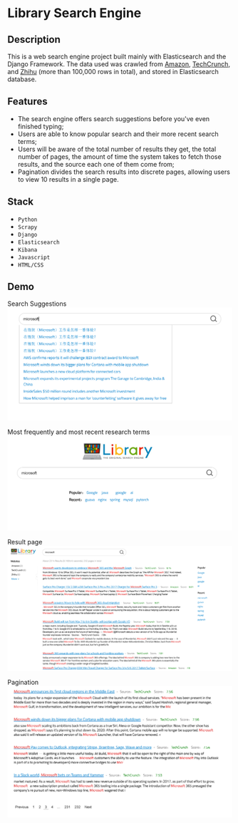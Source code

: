 # Library Search Engine

## Description
This is a web search engine project built mainly with Elasticsearch and the Django Framework. The data used was crawled from [Amazon](https://www.amazon.com), [TechCrunch](https://www.techcrunch.com), and [Zhihu](https://www.zhihu.com) (more than 100,000 rows in total), and stored in Elasticsearch database. 

## Features
- The search engine offers search suggestions before you've even finished typing;
- Users are able to know popular search and their more recent search terms;
- Users will be aware of the total number of results they get, the total number of pages, the amount of time the system takes to fetch those results, and the source each one of them come from;
- Pagination divides the search results into discrete pages, allowing users to view 10 results in a single page.

## Stack
- `Python`
- `Scrapy`
- `Django`
- `Elasticsearch`
- `Kibana`
- `Javascript`
- `HTML/CSS`

## Demo
Search Suggestions
![demo](/Demo/suggest.PNG)


Most frequently and most recent research terms
![demo](/Demo/popular_and_recent_searches.PNG)


Result page
![demo](/Demo/search_results.PNG)


Pagination
![demo](/Demo/pagination.PNG)
